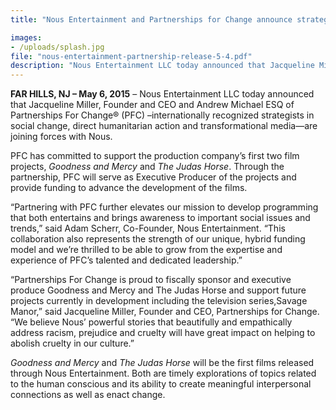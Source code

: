 ```yaml
---
title: "Nous Entertainment and Partnerships for Change announce strategic partnership to develop two feature-length films"

images:
- /uploads/splash.jpg
file: "nous-entertainment-partnership-release-5-4.pdf"
description: "Nous Entertainment LLC today announced that Jacqueline Miller and Andrew Michael of Partnerships For Change are joining forces with Nous"
---
```

**FAR HILLS, NJ – May 6, 2015** – Nous Entertainment LLC today announced that Jacqueline Miller, Founder and CEO and Andrew Michael ESQ of Partnerships For Change® (PFC) –internationally recognized strategists in social change, direct humanitarian action and transformational media—are joining forces with Nous.

PFC has committed to support the production company’s first two film projects, *Goodness and Mercy* and *The Judas Horse*. Through the partnership, PFC will serve as Executive Producer of the projects and provide funding to advance the development of the films.

“Partnering with PFC further elevates our mission to develop programming that both entertains and brings awareness to important social issues and trends,” said Adam Scherr, Co-Founder, Nous Entertainment. “This collaboration also represents the strength of our unique, hybrid funding model and we’re thrilled to be able to grow from the expertise and experience of PFC’s talented and dedicated leadership.”

“Partnerships For Change is proud to fiscally sponsor and executive produce Goodness and Mercy and The Judas Horse and support future projects currently in development including the television series,Savage Manor,” said Jacqueline Miller, Founder and CEO, Partnerships for Change. “We believe Nous’ powerful stories that beautifully and empathically address racism, prejudice and cruelty will have great impact on helping to abolish cruelty in our culture.”

*Goodness and Mercy* and *The Judas Horse* will be the first films released through Nous Entertainment. Both are timely explorations of topics related to the human conscious and its ability to create meaningful interpersonal connections as well as enact change.



